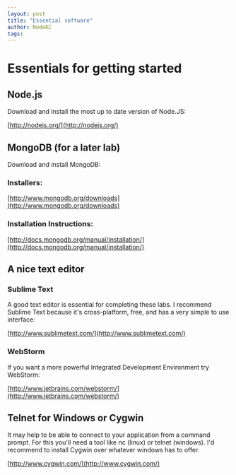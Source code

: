 ```yaml
---
layout: post
title: "Essential software"
author: NodeKC
tags:
---
```


# Essentials for getting started

## Node.js

Download and install the most up to date version of Node.JS: 

[http://nodejs.org/](http://nodejs.org/)

## MongoDB (for a later lab)

Download and install MongoDB: 

### Installers: 

[http://www.mongodb.org/downloads](http://www.mongodb.org/downloads)

### Installation Instructions: 

[http://docs.mongodb.org/manual/installation/](http://docs.mongodb.org/manual/installation/)

## A nice text editor

### Sublime Text

A good text editor is essential for completing these labs. I recommend Sublime Text because it's cross-platform, free, and has a very simple to use interface: 

[http://www.sublimetext.com/](http://www.sublimetext.com/) 

### WebStorm

If you want a more powerful Integrated Development Environment try WebStorm:

[http://www.jetbrains.com/webstorm/](http://www.jetbrains.com/webstorm/)

## Telnet for Windows or Cygwin

It may help to be able to connect to your application from a command prompt. For this you'll need a tool like nc (linux) or telnet (windows). I'd recommend to install Cygwin over whatever windows has to offer. 

[http://www.cygwin.com/](http://www.cygwin.com/)